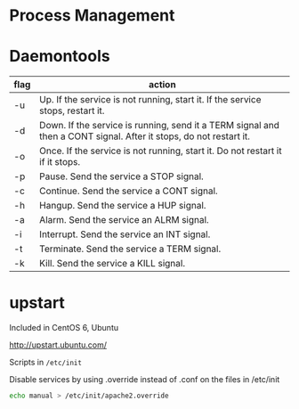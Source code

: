 # Process Management

# Daemontools

flag | action
---  | ---
-u   | Up. If the service is not running, start it. If the service stops, restart it.
-d   | Down. If the service is running, send it a TERM signal and then a CONT signal. After it stops, do not restart it.
-o   | Once. If the service is not running, start it. Do not restart it if it stops.
-p   | Pause. Send the service a STOP signal.
-c   | Continue. Send the service a CONT signal.
-h   | Hangup. Send the service a HUP signal.
-a   | Alarm. Send the service an ALRM signal.
-i   | Interrupt. Send the service an INT signal.
-t   | Terminate. Send the service a TERM signal.
-k   | Kill. Send the service a KILL signal.


# upstart

Included in CentOS 6, Ubuntu

<http://upstart.ubuntu.com/>

Scripts in `/etc/init`

Disable services by using .override instead of .conf on the files in /etc/init

```bash
echo manual > /etc/init/apache2.override
```
